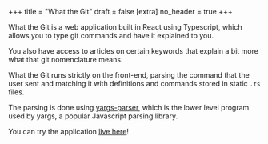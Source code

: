 +++
title = "What the Git"
draft = false
[extra]
no_header = true
+++

What the Git is a web application built in React using Typescript, which allows you to type git commands and have it explained to you.

You also have access to articles on certain keywords that explain a bit more what that git nomenclature means.

What the Git runs strictly on the front-end, parsing the command that the user sent and matching it with definitions and commands stored in static `.ts` files.

The parsing is done using [yargs-parser](https://github.com/yargs/yargs-parser), which is the lower level program used by yargs, a popular Javascript parsing library.

You can try the application [live here](https://wtg.nezia.dev)!
